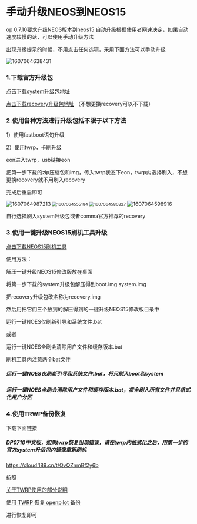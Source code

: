 # 手动升级NEOS到NEOS15

op 0.7.10要求升级NEOS版本到neos15
自动升级根据使用者网速决定，如果自动速度较慢的话，可以使用手动升级方法

出现升级提示的时候，不用点击任何选项，采用下面方法可以手动升级

![1607064638431](../files/updateNEOS15/1607064638431.png)



### 1.下载官方升级包

[点击下载system升级包地址](https://commadist.azureedge.net/neosupdate/ota-signed-e85f507777cb6b22f88ba1c8be6bbaa2630c484b971344b645fca2d1c461cd47.zip) 

[点击下载recovery升级包地址](https://commadist.azureedge.net/neosupdate/recovery-db31ffe79dfd60be966fba6d1525a5081a920062b883644dc8f5734bcc6806bb.img) （不想更换recovery可以不下载）



### 2.使用各种方法进行升级包括不限于以下方法


1）使用fastboot语句升级

2）使用twrp，卡刷升级

eon进入twrp，usb链接eon

把第一步下载的zip压缩包和img，传入twrp状态下eon，twrp内选择刷入，不想更换recovery就不用刷入recovery

完成后重启即可

![1607064987213](../files/updateNEOS15/1607064987213.png)
<img src="../files/updateNEOS15/1607064555184.png" alt="1607064555184" style="zoom:80%;" />
<img src="../files/updateNEOS15/1607064580327.png" alt="1607064580327" style="zoom:80%;" />
![1607064598916](../files/updateNEOS15/1607064598916.png)

自行选择刷入system升级包或者comma官方推荐的recovery

 

### 3.使用一键升级NEOS15刷机工具升级

[点击下载NEOS15刷机工具](http://wiki.dragonpilot.cn/files/software/一键升级NEOS15修改版.rar)

使用方法：

解压一键升级NEOS15修改版放在桌面

将第一步下载的system升级包解压得到boot.img system.img 

把recovery升级包改名称为recovery.img

然后用把它们三个放到的解压得到的一键升级NEOS15修改版目录中

运行一键NOES仅刷新引导和系统文件.bat

或者

运行一键NOES全刷会清除用户文件和缓存版本.bat


刷机工具内注意两个bat文件

##### 运行一键NOES仅刷新引导和系统文件.bat，将只刷入boot和system

##### 运行一键NOES全刷会清除用户文件和缓存版本.bat，将全刷入所有文件并且格式化用户分区



### 4.使用TRWP备份恢复

下载下面链接

##### DP0710中文版，如果twrp恢复出现错误，请在twrp内格式化之后，用第一步的官方system升级包内镜像重新刷机

https://cloud.189.cn/t/QvQZnmBf2y6b 

按照

[关于TWRP使用的部分说明](about_twrp.md)

[使用 TWRP 恢复 openpilot 备份](cn/how_to_restore_openpilot_backup_via_twrp.md)

进行恢复即可


